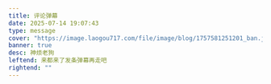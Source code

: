 ```yaml
---
title: 评论弹幕
date: 2025-07-14 19:07:43
type: message
cover: "https://image.laogou717.com/file/image/blog/1757581251201_ban.jpg"
banner: true
desc: 神烦老狗
leftend: 来都来了发条弹幕再走吧
rightend: ""
---
```

